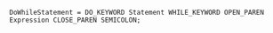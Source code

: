 <!-- This file is generated automatically by infrastructure scripts. Please don't edit by hand. -->

```{ .ebnf .slang-ebnf #DoWhileStatement }
DoWhileStatement = DO_KEYWORD Statement WHILE_KEYWORD OPEN_PAREN Expression CLOSE_PAREN SEMICOLON;
```
